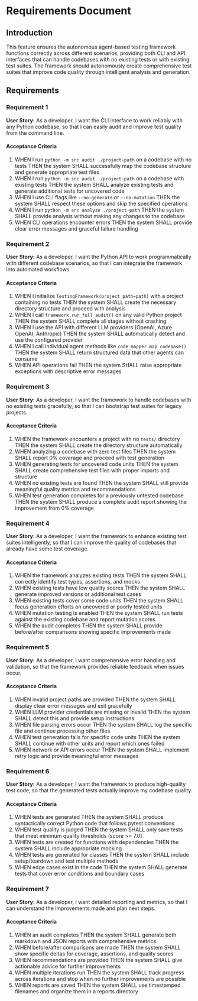 # Requirements Document

## Introduction

This feature ensures the autonomous agent-based testing framework functions correctly across different scenarios, providing both CLI and API interfaces that can handle codebases with no existing tests or with existing test suites. The framework should autonomously create comprehensive test suites that improve code quality through intelligent analysis and generation.

## Requirements

### Requirement 1

**User Story:** As a developer, I want the CLI interface to work reliably with any Python codebase, so that I can easily audit and improve test quality from the command line.

#### Acceptance Criteria

1. WHEN I run `python -m src audit ./project-path` on a codebase with no tests THEN the system SHALL successfully map the codebase structure and generate appropriate test files
2. WHEN I run `python -m src audit ./project-path` on a codebase with existing tests THEN the system SHALL analyze existing tests and generate additional tests for uncovered code
3. WHEN I use CLI flags like `--no-generate` or `--no-mutation` THEN the system SHALL respect these options and skip the specified operations
4. WHEN I run `python -m src analyze ./project-path` THEN the system SHALL provide analysis without making any changes to the codebase
5. WHEN CLI operations encounter errors THEN the system SHALL provide clear error messages and graceful failure handling

### Requirement 2

**User Story:** As a developer, I want the Python API to work programmatically with different codebase scenarios, so that I can integrate the framework into automated workflows.

#### Acceptance Criteria

1. WHEN I initialize `TestingFramework(project_path=path)` with a project containing no tests THEN the system SHALL create the necessary directory structure and proceed with analysis
2. WHEN I call `framework.run_full_audit()` on any valid Python project THEN the system SHALL complete all stages without crashing
3. WHEN I use the API with different LLM providers (OpenAI, Azure OpenAI, Anthropic) THEN the system SHALL automatically detect and use the configured provider
4. WHEN I call individual agent methods like `code_mapper.map_codebase()` THEN the system SHALL return structured data that other agents can consume
5. WHEN API operations fail THEN the system SHALL raise appropriate exceptions with descriptive error messages

### Requirement 3

**User Story:** As a developer, I want the framework to handle codebases with no existing tests gracefully, so that I can bootstrap test suites for legacy projects.

#### Acceptance Criteria

1. WHEN the framework encounters a project with no `tests/` directory THEN the system SHALL create the directory structure automatically
2. WHEN analyzing a codebase with zero test files THEN the system SHALL report 0% coverage and proceed with test generation
3. WHEN generating tests for uncovered code units THEN the system SHALL create comprehensive test files with proper imports and structure
4. WHEN no existing tests are found THEN the system SHALL still provide meaningful quality metrics and recommendations
5. WHEN test generation completes for a previously untested codebase THEN the system SHALL produce a complete audit report showing the improvement from 0% coverage

### Requirement 4

**User Story:** As a developer, I want the framework to enhance existing test suites intelligently, so that I can improve the quality of codebases that already have some test coverage.

#### Acceptance Criteria

1. WHEN the framework analyzes existing tests THEN the system SHALL correctly identify test types, assertions, and mocks
2. WHEN existing tests have low quality scores THEN the system SHALL generate improved versions or additional test cases
3. WHEN existing tests cover some code units THEN the system SHALL focus generation efforts on uncovered or poorly tested units
4. WHEN mutation testing is enabled THEN the system SHALL run tests against the existing codebase and report mutation scores
5. WHEN the audit completes THEN the system SHALL provide before/after comparisons showing specific improvements made

### Requirement 5

**User Story:** As a developer, I want comprehensive error handling and validation, so that the framework provides reliable feedback when issues occur.

#### Acceptance Criteria

1. WHEN invalid project paths are provided THEN the system SHALL display clear error messages and exit gracefully
2. WHEN LLM provider credentials are missing or invalid THEN the system SHALL detect this and provide setup instructions
3. WHEN file parsing errors occur THEN the system SHALL log the specific file and continue processing other files
4. WHEN test generation fails for specific code units THEN the system SHALL continue with other units and report which ones failed
5. WHEN network or API errors occur THEN the system SHALL implement retry logic and provide meaningful error messages

### Requirement 6

**User Story:** As a developer, I want the framework to produce high-quality test code, so that the generated tests actually improve my codebase quality.

#### Acceptance Criteria

1. WHEN tests are generated THEN the system SHALL produce syntactically correct Python code that follows pytest conventions
2. WHEN test quality is judged THEN the system SHALL only save tests that meet minimum quality thresholds (score >= 7.0)
3. WHEN tests are created for functions with dependencies THEN the system SHALL include appropriate mocking
4. WHEN tests are generated for classes THEN the system SHALL include setup/teardown and test multiple methods
5. WHEN edge cases exist in the code THEN the system SHALL generate tests that cover error conditions and boundary cases

### Requirement 7

**User Story:** As a developer, I want detailed reporting and metrics, so that I can understand the improvements made and plan next steps.

#### Acceptance Criteria

1. WHEN an audit completes THEN the system SHALL generate both markdown and JSON reports with comprehensive metrics
2. WHEN before/after comparisons are made THEN the system SHALL show specific deltas for coverage, assertions, and quality scores
3. WHEN recommendations are provided THEN the system SHALL give actionable advice for further improvements
4. WHEN multiple iterations run THEN the system SHALL track progress across iterations and stop when no further improvements are possible
5. WHEN reports are saved THEN the system SHALL use timestamped filenames and organize them in a reports directory